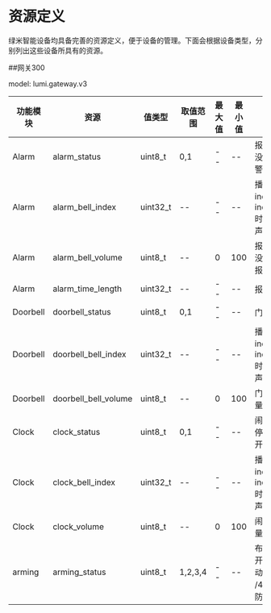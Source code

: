 # 资源定义

绿米智能设备均具备完善的资源定义，便于设备的管理。下面会根据设备类型，分别列出这些设备所具有的资源。

##网关300

model: lumi.gateway.v3

| 功能模块 | 资源 | 值类型 | 取值范围 | 最大值 | 最小值 | 描述 |
| -- | -- | -- | -- | -- | -- | -- |
| Alarm | alarm_status | uint8_t | 0,1 | -- | -- | 报警状态, 0-没报警，1-报警 |
| Alarm | alarm_bell_index | uint32_t | -- | -- | -- | 播放警报index，当index=10000时播放默认铃声 |
| Alarm | alarm_bell_volume | uint8_t | -- | 0 | 100 | 报警状态，0:没报警 ，1：报警 |
| Alarm | alarm_time_length | uint32_t | -- | -- | -- | 报警时长 |
| Doorbell | doorbell_status | uint8_t | 0,1 | -- | -- | 门铃状态 |
| Doorbell | doorbell_bell_index | uint32_t | -- | -- | -- | 播放门铃index，当index=10000时播放默认铃声 |
| Doorbell | doorbell_bell_volume | uint8_t | -- | 0 | 100 | 门铃音音量,0~100 |
| Clock | clock_status | uint8_t | 0,1 | -- | -- | 闹钟状态 0: 停止播放 1：开始播放 |
| Clock | clock_bell_index | uint32_t | -- | -- | -- | 播放闹钟index，当index=10000时播放默认铃声 |
| Clock | clock_volume | uint8_t | -- | 0 | 100 | 闹钟音量,0~100 |
| arming | arming_status | uint8_t | 1,2,3,4 | -- | -- | 布防状态：1:开/0:关/2:启动中/3:toggle /4:消警但不撤防 |
